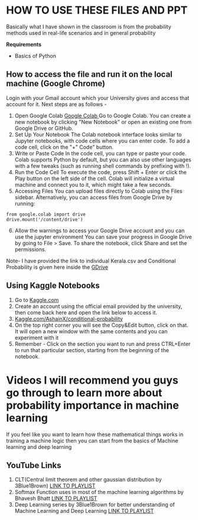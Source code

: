 # HOW TO USE THESE FILES AND PPT 
Basically what I have shown in the classroom is from the probability methods used in real-life scenarios and in general probability 

**Requirements**
 - Basics of Python 

## How to access the file and run it on the local machine (Google Chrome)
Login with your Gmail account which your University gives and access that account for it.
Next steps are as follows - 
1. Open Google Colab [Google Colab ](https://colab.research.google.com/)
Go to Google Colab.
You can create a new notebook by clicking "New Notebook" or open an existing one from Google Drive or GitHub.
2. Set Up Your Notebook
The Colab notebook interface looks similar to Jupyter notebooks, with code cells where you can enter code.
To add a code cell, click on the "+" Code" button.
3. Write or Paste Code
In the code cell, you can type or paste your code.
Colab supports Python by default, but you can also use other languages with a few tweaks (such as running shell commands by prefixing with !).
4. Run the Code Cell
To execute the code, press Shift + Enter or click the Play button on the left side of the cell.
Colab will initialize a virtual machine and connect you to it, which might take a few seconds.
5. Accessing Files
You can upload files directly to Colab using the Files sidebar.
Alternatively, you can access files from Google Drive by running:
```
from google.colab import drive
drive.mount('/content/drive')
```
6. Allow the warnings to access your Google Drive account and you can use the jupyter environment
You can save your progress in Google Drive by going to File > Save.
To share the notebook, click Share and set the permissions.

Note- I have provided the link to individual Kerala.csv and Conditional Probability is given here inside the [GDrive](https://drive.google.com/drive/folders/1zipwlVcK0tKeCTMTA9w4DiR4Aijyspmx?usp=drive_link)

## Using Kaggle Notebooks

1. Go to [Kaggle.com](https://www.kaggle.com/)
2. Create an account using the official email provided by the university, then come back here and open the link below to access it.
3. [Kaggle.com/AshainX/conditional-probability](https://www.kaggle.com/ashainx/conditional-probability)
4. On the top right corner you will see the Copy&Edit button, click on that. It will open a new window with the same contents and you can experiment with it
5. Remember - Click on the section you want to run and press CTRL+Enter to run that particular section, starting from the beginning of the notebook.


# Videos I will recommend you guys go through to learn more about probability importance in machine learning 
If you feel like you want to learn how these mathematical things works in training a machine logic then you can start from the basics of Machine learning and deep learning

## YouTube Links 
1. CLT(Central limit theorem and other gaussian distribution by 3Blue1Brown) [LINK TO PLAYLIST](https://www.youtube.com/playlist?list=PLZHQObOWTQDOMxJDswBaLu8xBMKxSTvg8)
2. Softmax Function uses in most of the machine learning algorithms by Bhavesh Bhatt [LINK TO PLAYLIST](https://www.youtube.com/watch?v=EuZZ6plg2Tk)
3. Deep Learning series by 3Blue1Brown for better understanding of Machine Learning and Deep Learning [LINK TO PLAYLIST](https://youtube.com/playlist?list=PLZHQObOWTQDNU6R1_67000Dx_ZCJB-3pi&si=KdsSVuWjbFuFUjo2)

